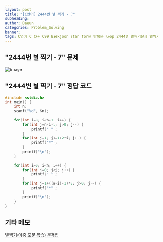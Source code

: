 ```yaml
---
layout: post
title: "[C언어] 2444번 별 찍기 - 7"
subheading: 
author: Daeun
categories: Problem_Solving
banner:
tags: C언어 C C++ C99 Baekjoon star for문 반복문 loop 2444번 별찍기문제 별찍기문제집
---
```


## "2444번 별 찍기 - 7" 문제
![image](https://user-images.githubusercontent.com/79370538/219670114-d3e69aef-bbff-407d-a44b-909eb40e99b8.png)

## "2444번 별 찍기 - 7" 정답 코드
```c
#include <stdio.h>
int main() {
	int n;
	scanf("%d", &n);
	
	for(int i=0; i<n-1; i++) {
		for(int j=n-i-1; j>0; j--) {
			printf(" ");
		}
		for(int j=1; j<=1+2*i; j++) {
			printf("*");
		}
		printf("\n");
	}
	
	for(int i=0; i<n; i++) {
		for(int j=0; j<i; j++) {
			printf(" ");
		}
		for(int j=1+((n-i)-1)*2; j>0; j--) {
			printf("*");
		}
		printf("\n");
	} 
}
```

## 기타 메모
[별찍기(이중 포문 복습) 문제집](https://www.acmicpc.net/workbook/view/11093)